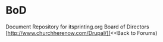 # BoD
Document Repository for itsprinting.org Board of Directors
[http://www.churchherenow.com/Drupal/](<<Back to Forums)
